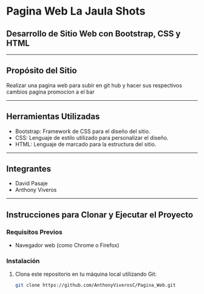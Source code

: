 # Pagina Web La Jaula Shots

## Desarrollo de Sitio Web con Bootstrap, CSS y HTML

---

## Propósito del Sitio

Realizar una pagina web para subir en git hub y hacer sus respectivos cambios pagina promocion a el bar

---

## Herramientas Utilizadas

- Bootstrap: Framework de CSS para el diseño del sitio.
- CSS: Lenguaje de estilo utilizado para personalizar el diseño.
- HTML: Lenguaje de marcado para la estructura del sitio.

---

## Integrantes

- David Pasaje
- Anthony Viveros

---

## Instrucciones para Clonar y Ejecutar el Proyecto

### Requisitos Previos

- Navegador web (como Chrome o Firefox)

### Instalación

1. Clona este repositorio en tu máquina local utilizando Git:

   ```bash
   git clone https://github.com/AnthonyViverosC/Pagina_Web.git